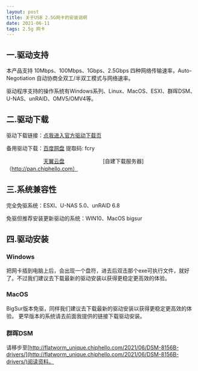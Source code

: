 ```yaml
---
layout: post
title: 关于USB 2.5G网卡的安装说明
date: 2021-06-11
tags: 2.5g 网卡
---
```



 

## 一.驱动支持

本产品支持 10Mbps、100Mbps、1Gbps、2.5Gbps 四种网络传输速率，Auto-Negotiation 自动协商全双工/半双工模式与网络速率。

驱动程序支持的操作系统有Windows系列、Linux、MacOS、ESXI、群晖DSM、U-NAS、unRAID、OMV5/OMV4等。

## 二.驱动下载

驱动下载链接：[点我进入官方驱动下载页](https://www.realtek.com/component/zoo/category/network-interface-controllers-10-100-1000m-gigabit-ethernet-pci-express-software)

备用驱动下载：[百度网盘](https://pan.baidu.com/s/1sH0dRXGvS7Ci3E09E-NYHQ) 提取码: fcry 

&emsp;&emsp;&emsp;&emsp;&emsp;&emsp;&emsp;[天翼云盘](https://cloud.189.cn/t/qYrUZ3umAZNz)
&emsp;&emsp;&emsp;&emsp;&emsp;&emsp;&emsp;[自建下载服务器]（http://pan.chiphello.com）

## 三.系统兼容性

完全免驱系统：ESXI、U-NAS 5.0、unRAID 6.8

免驱但推荐安装更新驱动的系统：WIN10、MacOS bigsur

## 四.驱动安装
### Windows
把网卡插到电脑上后，会出现一个盘符，进去后双击那个exe可执行文件，就好了。不过我们建议去下载最新的驱动安装以获得更稳定更高效的体验。
### MacOS
BigSur版本免驱，同样我们建议去下载最新的驱动安装以获得更稳定更高效的体验。
更早版本的系统请去前面我提供的链接下载驱动安装。
### 群晖DSM
请移步至[http://flatworm_unique.chiphello.com/2021/06/DSM-8156B-drivers/](http://flatworm_unique.chiphello.com/2021/06/DSM-8156B-drivers/)阅读资料。

